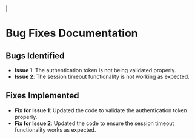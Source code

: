 |
# Bug Fixes Documentation

## Bugs Identified
- **Issue 1**: The authentication token is not being validated properly.
- **Issue 2**: The session timeout functionality is not working as expected.

## Fixes Implemented
- **Fix for Issue 1**: Updated the code to validate the authentication token properly.
- **Fix for Issue 2**: Updated the code to ensure the session timeout functionality works as expected.